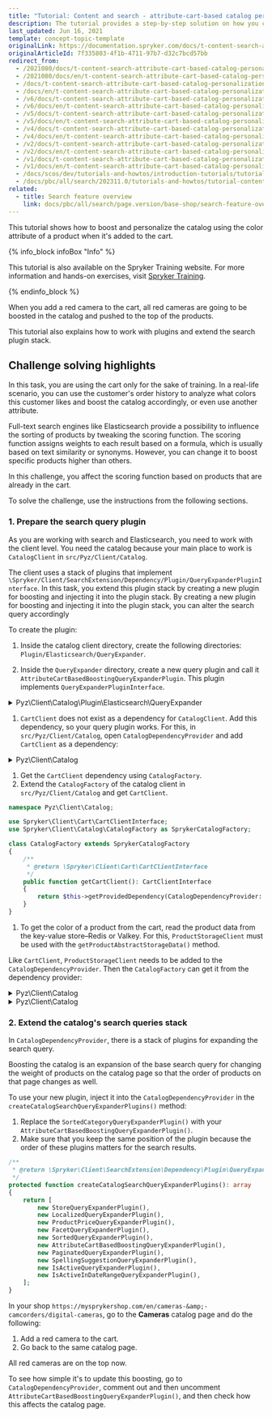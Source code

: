 ```yaml
---
title: "Tutorial: Content and search - attribute-cart-based catalog personalization"
description: The tutorial provides a step-by-step solution on how you can arrange your products in the cart by a color attribute
last_updated: Jun 16, 2021
template: concept-topic-template
originalLink: https://documentation.spryker.com/docs/t-content-search-attribute-cart-based-catalog-personalization
originalArticleId: 7f335803-4f1b-4711-97b7-d32c7bcd57bb
redirect_from:
  - /2021080/docs/t-content-search-attribute-cart-based-catalog-personalization
  - /2021080/docs/en/t-content-search-attribute-cart-based-catalog-personalization
  - /docs/t-content-search-attribute-cart-based-catalog-personalization
  - /docs/en/t-content-search-attribute-cart-based-catalog-personalization
  - /v6/docs/t-content-search-attribute-cart-based-catalog-personalization
  - /v6/docs/en/t-content-search-attribute-cart-based-catalog-personalization
  - /v5/docs/t-content-search-attribute-cart-based-catalog-personalization
  - /v5/docs/en/t-content-search-attribute-cart-based-catalog-personalization
  - /v4/docs/t-content-search-attribute-cart-based-catalog-personalization
  - /v4/docs/en/t-content-search-attribute-cart-based-catalog-personalization
  - /v2/docs/t-content-search-attribute-cart-based-catalog-personalization
  - /v2/docs/en/t-content-search-attribute-cart-based-catalog-personalization
  - /v1/docs/t-content-search-attribute-cart-based-catalog-personalization
  - /v1/docs/en/t-content-search-attribute-cart-based-catalog-personalization
  - /docs/scos/dev/tutorials-and-howtos/introduction-tutorials/tutorial-content-and-search-attribute-cart-based-catalog-personalization-spryker-commerce-os/tutorial-content-and-search-attribute-cart-based-catalog-personalization.html
  - /docs/pbc/all/search/202311.0/tutorials-and-howtos/tutorial-content-and-search-attribute-cart-based-catalog-personalization/tutorial-content-and-search-attribute-cart-based-catalog-personalization.html
related:
  - title: Search feature overview
    link: docs/pbc/all/search/page.version/base-shop/search-feature-overview/search-feature-overview.html
---
```


This tutorial shows how to boost and personalize the catalog using the color attribute of a product when it's added to the cart.

{% info_block infoBox "Info" %}

This tutorial is also available on the Spryker Training website. For more information and hands-on exercises, visit [Spryker Training](https://training.spryker.com/).

{% endinfo_block %}

When you add a red camera to the cart, all red cameras are going to be boosted in the catalog and pushed to the top of the products.

This tutorial also explains how to work with plugins and extend the search plugin stack.

## Challenge solving highlights

In this task, you are using the cart only for the sake of training. In a real-life scenario, you can use the customer's order history to analyze what colors this customer likes and boost the catalog accordingly, or even use another attribute.

Full-text search engines like Elasticsearch provide a possibility to influence the sorting of products by tweaking the scoring function. The scoring function assigns weights to each result based on a formula, which is usually based on text similarity or synonyms. However, you can change it to boost specific products higher than others.

In this challenge, you affect the scoring function based on products that are already in the cart.

To solve the challenge, use the instructions from the following sections.

### 1. Prepare the search query plugin

As you are working with search and Elasticsearch, you need to work with the client level. You need the catalog because your main place to work is `CatalogClient` in `src/Pyz/Client/Catalog`.

The client uses a stack of plugins that implement `\Spryker/Client/SearchExtension/Dependency/Plugin/QueryExpanderPluginInterface`. In this task, you extend this plugin stack by creating a new plugin for boosting and injecting it into the plugin stack. By creating a new plugin for boosting and injecting it into the plugin stack, you can alter the search query accordingly

To create the plugin:

1. Inside the catalog client directory, create the following directories: `Plugin/Elasticsearch/QueryExpander`.

2. Inside the `QueryExpander` directory, create a new query plugin and call it `AttributeCartBasedBoostingQueryExpanderPlugin`. This plugin implements  `QueryExpanderPluginInterface`.

<details><summary>Pyz\Client\Catalog\Plugin\Elasticsearch\QueryExpander</summary>

```php
namespace Pyz\Client\Catalog\Plugin\Elasticsearch\QueryExpander;

use Elastica\Query;
use Elastica\Query\BoolQuery;
use Elastica\Query\FunctionScore;
use Elastica\Query\MultiMatch;
use Generated\Shared\Search\PageIndexMap;
use Generated\Shared\Transfer\ItemTransfer;
use Generated\Shared\Transfer\QuoteTransfer;
use InvalidArgumentException;
use Spryker\Client\Kernel\AbstractPlugin;
use Spryker\Client\SearchExtension\Dependency\Plugin\QueryExpanderPluginInterface;
use Spryker\Client\SearchExtension\Dependency\Plugin\QueryInterface;
use Spryker\Shared\Kernel\Store;

class AttributeCartBasedBoostingQueryExpanderPlugin extends AbstractPlugin implements QueryExpanderPluginInterface
{
    /**
     * @param QueryInterface $searchQuery
     * @param array $requestParameters
     *
     * @return QueryInterface
     */
    public function expandQuery(QueryInterface $searchQuery, array $requestParameters = []): QueryInterface
    {
        $quoteTransfer = $this->getFactory()
            ->getCartClient()
            ->getQuote();

        // Don't need to change query when cart is empty.
        if (!$quoteTransfer->getItems()->count()) {
            return $searchQuery;
        }

        // Make sure that the query you are extending is compatible with your expectations.
        $boolQuery = $this->getBoolQuery($searchQuery->getSearchQuery());

        // Boost query based on cart.
        $this->boostByCartItemColors($boolQuery, $quoteTransfer);

        return $searchQuery;
    }

    /**
     * @param \Elastica\Query $query
     *
     * @return \Elastica\Query\BoolQuery
     * @throws \InvalidArgumentException
     *
     */
    protected function getBoolQuery(Query $query): BoolQuery
    {
        $boolQuery = $query->getQuery();

        if (!$boolQuery instanceof BoolQuery) {
            throw new InvalidArgumentException(sprintf(
                'Cart boost query expander available only with %s, got: %s',
                BoolQuery::class,
                get_class($boolQuery)
            ));
        }

        return $boolQuery;
    }

    /**
     * @param BoolQuery $boolQuery
     * @param QuoteTransfer $quoteTransfer
     *
     * @return void
     */
    protected function boostByCartItemColors(BoolQuery $boolQuery, QuoteTransfer $quoteTransfer): void
    {
        $functionScoreQuery = new FunctionScore();
        // Define how the computed scores are combined for the used functions.
        $functionScoreQuery->setScoreMode(FunctionScore::SCORE_MODE_MULTIPLY);
        // Define how the newly computed score is combined with the score of the query.
        $functionScoreQuery->setBoostMode(FunctionScore::BOOST_MODE_MULTIPLY);

        foreach ($quoteTransfer->getItems() as $itemTransfer) {
            $color = $this->getProductColor($itemTransfer);

            if ($color) {
                // Create filter for all products that contains the same color.
                $filter = $this->createFulltextSearchQuery($color);

                // Boost the results with a custom number.
                $functionScoreQuery->addFunction('weight', 20, $filter);
            }
        }

        // Extend the original search query with function_score that will change the score of the results.
        $boolQuery->addMust($functionScoreQuery);
    }

    /**
     * @param ItemTransfer $itemTransfer
     *
     * @return string|null
     */
    protected function getProductColor(ItemTransfer $itemTransfer): ?string
    {
        // You get the concrete product from the key-value store (Redis or Valkey).
        $productData = $this->getFactory()
            ->getProductStorageClient()
            ->getProductAbstractStorageData(
                $itemTransfer->getIdProductAbstract(),
                Store::getInstance()->getCurrentLocale()
            );

        return $productData['attributes']['color'] ?? null;
    }

    /**
     * @param string $searchString
     *
     * @return \Elastica\Query\MultiMatch
     */
    protected function createFulltextSearchQuery($searchString): MultiMatch
    {
        // You search for color in the "full-text" and "full-text-boosted" fields.
        $matchQuery = (new MultiMatch())
            ->setFields([
                PageIndexMap::FULL_TEXT,
                PageIndexMap::FULL_TEXT_BOOSTED . '^3', // Boost results with custom number.
            ])
            ->setQuery($searchString)
            ->setType(MultiMatch::TYPE_CROSS_FIELDS);

        return $matchQuery;
    }
}
```

</details>

1. `CartClient` does not exist as a dependency for `CatalogClient`. Add this dependency, so your query plugin works. For this, in `src/Pyz/Client/Catalog`, open `CatalogDependencyProvider` and add `CartClient` as a dependency:

<details><summary>Pyz\Client\Catalog</summary>

```php
namespace Pyz\Client\Catalog;


use Spryker\Client\Cart\CartClientInterface;
use Spryker\Client\Catalog\CatalogDependencyProvider as SprykerCatalogDependencyProvider;
...
use Spryker\Client\Kernel\Container;
...

class CatalogDependencyProvider extends SprykerCatalogDependencyProvider
{
    public const CLIENT_CART = 'CLIENT_CART';

    /**
     * @param \Spryker\Client\Kernel\Container $container
     *
     * @return \Spryker\Client\Kernel\Container
     */
    public function provideServiceLayerDependencies(Container $container): Container
    {
        $container = parent::provideServiceLayerDependencies($container);

        $container = $this->addCartClient($container);

        return $container;
    }

    /**
     * @param \Spryker\Client\Kernel\Container $container
     *
     * @return \Spryker\Client\Kernel\Container
     */
    protected function addCartClient(Container $container): Container
    {
        $container->set(static::CLIENT_CART, function (Container $container): CartClientInterface {
            return $container->getLocator()->cart()->client();
        });

        return $container;
    }
...
}
```

</details>

1. Get the `CartClient` dependency using `CatalogFactory`.
2. Extend the `CatalogFactory` of the catalog client in `src/Pyz/Client/Catalog` and get `CartClient`.

```php
namespace Pyz\Client\Catalog;

use Spryker\Client\Cart\CartClientInterface;
use Spryker\Client\Catalog\CatalogFactory as SprykerCatalogFactory;

class CatalogFactory extends SprykerCatalogFactory
{
    /**
     * @return \Spryker\Client\Cart\CartClientInterface
     */
    public function getCartClient(): CartClientInterface
    {
        return $this->getProvidedDependency(CatalogDependencyProvider::CLIENT_CART);
    }
}
```

1. To get the color of a product from the cart, read the product data from the key-value store–Redis or Valkey. For this, `ProductStorageClient` must be used with the `getProductAbstractStorageData()` method.

Like `CartClient`, `ProductStorageClient` needs to be added to the `CatalogDependencyProvider`. Then the `CatalogFactory` can get it from the dependency provider:

<details><summary>Pyz\Client\Catalog</summary>

```php
namespace Pyz\Client\Catalog;

class CatalogDependencyProvider extends SprykerCatalogDependencyProvider
{
	...
        public const CLIENT_PRODUCT_STORAGE = 'CLIENT_PRODUCT_STORAGE';

	/**
	 * @param \Spryker\Client\Kernel\Container $container
	 *
	 * @return \Spryker\Client\Kernel\Container
	 */
	public function provideServiceLayerDependencies(Container $container): Container
	{
		$container = parent::provideServiceLayerDependencies($container);

		$container = $this->addCartClient($container);
		$container = $this->addProductStorageClient($container);

		return $container;
	}

	...
    /**
     * @param \Spryker\Client\Kernel\Container $container
     *
     * @return \Spryker\Client\Kernel\Container
     */
    protected function addProductStorageClient(Container $container): Container
    {
        $container->set(static::CLIENT_PRODUCT_STORAGE, function (Container $container): ProductStorageClientInterface {
            return $container->getLocator()->productStorage()->client();
        });

        return $container;
    }
... }
```

</details>

<details><summary>Pyz\Client\Catalog</summary>

```php
namespace Pyz\Client\Catalog;

use Spryker\Client\Catalog\CatalogFactory as SprykerCatalogFactory;
use Spryker\Client\ProductStorage\ProductStorageClientInterface;

class CatalogFactory extends SprykerCatalogFactory {
 ...
    /**
     * @return \Spryker\Client\ProductStorage\ProductStorageClientInterface
     */
    public function getProductStorageClient(): ProductStorageClientInterface
    {
        return $this->getProvidedDependency(CatalogDependencyProvider::CLIENT_PRODUCT_STORAGE);
    }
}
```

</details>

### 2. Extend the catalog's search queries stack

In `CatalogDependencyProvider`, there is a stack of plugins for expanding the search query.

Boosting the catalog is an expansion of the base search query for changing the weight of products on the catalog page so that the order of products on that page changes as well.

To use your new plugin, inject it into the `CatalogDependencyProvider` in the `createCatalogSearchQueryExpanderPlugins()` method:

1. Replace the `SortedCategoryQueryExpanderPlugin()` with your `AttributeCartBasedBoostingQueryExpanderPlugin()`.
2. Make sure that you keep the same position of the plugin because the order of these plugins matters for the search results.

```php
/**
 * @return \Spryker\Client\SearchExtension\Dependency\Plugin\QueryExpanderPluginInterface[]
 */
protected function createCatalogSearchQueryExpanderPlugins(): array
{
	return [
		new StoreQueryExpanderPlugin(),
		new LocalizedQueryExpanderPlugin(),
		new ProductPriceQueryExpanderPlugin(),
		new FacetQueryExpanderPlugin(),
		new SortedQueryExpanderPlugin(),
		new AttributeCartBasedBoostingQueryExpanderPlugin(),
		new PaginatedQueryExpanderPlugin(),
		new SpellingSuggestionQueryExpanderPlugin(),
		new IsActiveQueryExpanderPlugin(),
		new IsActiveInDateRangeQueryExpanderPlugin(),
	];
}
```

In your shop `https://mysprykershop.com/en/cameras-&amp;-camcorders/digital-cameras`, go to the **Cameras** catalog page and do the following:

1. Add a red camera to the cart.
2. Go back to the same catalog page.

All red cameras are on the top now.

To see how simple it's to update this boosting, go to `CatalogDependencyProvider`, comment out and then uncomment `AttributeCartBasedBoostingQueryExpanderPlugin()`, and then check how this affects the catalog page.
